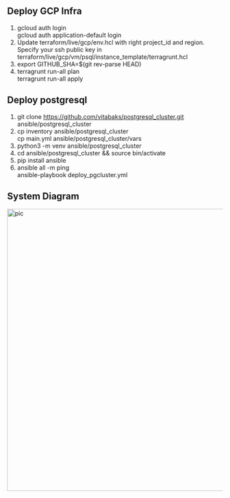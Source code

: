 ## Deploy GCP Infra 
1. gcloud auth login \
   gcloud auth application-default login
2. Update terraform/live/gcp/env.hcl with right project_id and region. 
   Specify your ssh public key in terraform/live/gcp/vm/psql/instance_template/terragrunt.hcl
3. export GITHUB_SHA=$(git rev-parse HEAD)
4. terragrunt run-all plan \
   terragrunt run-all apply

## Deploy postgresql 
1. git clone https://github.com/vitabaks/postgresql_cluster.git ansible/postgresql_cluster
2. cp inventory ansible/postgresql_cluster \
   cp main.yml  ansible/postgresql_cluster/vars
3. python3 -m venv ansible/postgresql_cluster
4. cd ansible/postgresql_cluster && source bin/activate
5. pip install ansible
6. ansible all -m ping \
   ansible-playbook deploy_pgcluster.yml

## System Diagram

<img width="660" alt="pic" src="https://github.com/EchoL0t/revapi/assets/59018133/60a9c2aa-17b6-437a-820f-08acd04e36af">




